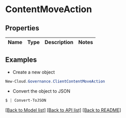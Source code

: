 # ContentMoveAction
## Properties

Name | Type | Description | Notes
------------ | ------------- | ------------- | -------------

## Examples

- Create a new object
```powershell
New-Cloud.Governance.ClientContentMoveAction 
```

- Convert the object to JSON
```powershell
$ | Convert-ToJSON
```


[[Back to Model list]](../README.md#documentation-for-models) [[Back to API list]](../README.md#documentation-for-api-endpoints) [[Back to README]](../README.md)

